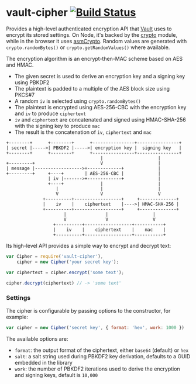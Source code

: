 # vault-cipher [![Build Status](https://travis-ci.org/jcoglan/vault-cipher.svg)](https://travis-ci.org/jcoglan/vault-cipher)

Provides a high-level authenticated encryption API that
[Vault](https://github.com/jcoglan/vault) uses to encrypt its stored settings.
On Node, it's backed by the [crypto](https://nodejs.org/api/crypto.html) module,
while in the browser it uses
[asmCrypto](https://github.com/vibornoff/asmcrypto.js/). Random values are
generated with `crypto.randomBytes()` or `crypto.getRandomValues()` where
available.

The encryption algorithm is an encrypt-then-MAC scheme based on AES and HMAC.

* The given secret is used to derive an encryption key and a signing key using
  PBKDF2
* The plaintext is padded to a multiple of the AES block size using PKCS#7
* A random `iv` is selected using `crypto.randomBytes()`
* The plaintext is encrypted using AES-256-CBC with the encryption key and `iv`
  to produce `ciphertext`
* `iv` and `ciphertext` are concatenated and signed using HMAC-SHA-256 with the
  signing key to produce `mac`
* The result is the concatenation of `iv`, `ciphertext` and `mac`

```
+--------+      +--------+      +----------------+----------------+
| secret |----->| PBKDF2 |----->| encryption key |  signing key   |
+--------+      +--------+      +----------------+----------------+
                                    |                     |
+---------+                         V                     |
| message |------------------>+-------------+             |
+---------+     +----+        | AES-256-CBC |             |
                | iv |------->+-------------+             |
                +----+              |                     |
                   |                |                     |
                   V                V                     V
              +----------+------------------+     +--------------+
              |    iv    |    ciphertext    |---->| HMAC-SHA-256 |
              +----------+------------------+     +--------------+
                      |               |                 |
                      V               V                 V
                  +----------+------------------+-----------+
                  |    iv    |    ciphertext    |    mac    |
                  +----------+------------------+-----------+
```

Its high-level API provides a simple way to encrypt and decrypt text:

```js
var Cipher = require('vault-cipher'),
    cipher = new Cipher('your secret key');

var ciphertext = cipher.encrypt('some text');

cipher.decrypt(ciphertext) // -> 'some text'
```


### Settings

The cipher is configurable by passing options to the constructor, for example:

```js
var cipher = new Cipher('secret key', { format: 'hex', work: 1000 })
```

The available options are:

* `format`: the output format of the ciphertext, either `base64` (default) or
  `hex`
* `salt`: a salt string used during PBKDF2 key derivation, defaults to a GUID
  embedded in the library
* `work`: the number of PBKDF2 iterations used to derive the encryption and
  signing keys, default is `10,000`
